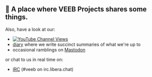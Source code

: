 ## 👋 A place where VEEB Projects shares some things.

Also, have a look at our:

- [![YouTube Channel Views](https://img.shields.io/youtube/channel/views/UCz5BOU9J9pB_O0B8-rDjCWQ?style=flat&logo=youtube&logoColor=red&labelColor=white&color=ffed53)](https://www.youtube.com/channel/UCz5BOU9J9pB_O0B8-rDjCWQ)
- [diary](https://veeb.ch/projects) where we write succinct summaries of what we're up to
- occasional ramblings on <a rel="me" href="https://fosstodon.org/@veeb">Mastodon</a>


 
or chat to us in real time on:

- [IRC](https://web.libera.chat/?nick=LotOfFroth%3F#veeb) (#veeb on irc.libera.chat)
 

<!---
veebch/veebch is a ✨ special ✨ repository because its `README.md` (this file) appears on your GitHub profile.
You can click the Preview link to take a look at your changes.
--->
